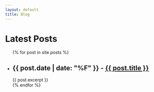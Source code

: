 ```yaml
---
layout: default
title: Blog
---
```

<h1>Latest Posts</h1>

<ul>
  {% for post in site.posts %}
    <li>
      <h2>{{ post.date | date: "%F" }} - <a href="{{ post.url }}">{{ post.title }}</a></h2>
      {{ post.excerpt }}
	  <br/>
    </li>
  {% endfor %}
</ul>